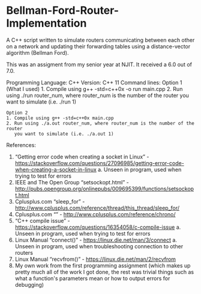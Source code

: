 # Bellman-Ford-Router-Implementation
A C++ script written to simulate routers communicating between each other on a network and updating their forwarding tables using a distance-vector algorithm (Bellman Ford).

This was an assigment from my senior year at NJIT. It received a 6.0 out of 7.0.

Programming Language: C++
Version: C++ 11
Command lines: 
	Option 1 (What I used)
	1. Compile using g++ -std=c++0x -o run main.cpp
	2. Run using ./run router_num, where router_num is the number of the router
	   you want to simulate (i.e. ./run 1)
	
	Option 2
	1. Compile using g++ -std=c++0x main.cpp
	2. Run using ./a.out router_num, where router_num is the number of the router
	   you want to simulate (i.e. ./a.out 1)

References:
1. “Getting error code when creating a socket in Linux” - https://stackoverflow.com/questions/27096985/getting-error-code-when-creating-a-socket-in-linux
	a. Unseen in program, used when trying to test for errors
2. IEEE and The Open Group “setsockopt.html” - http://pubs.opengroup.org/onlinepubs/009695399/functions/setsockopt.html
3. Cplusplus.com “sleep_for” - http://www.cplusplus.com/reference/thread/this_thread/sleep_for/
4. Cplusplus.com “<chrono>” - http://www.cplusplus.com/reference/chrono/
5. “C++ compile issue” - https://stackoverflow.com/questions/16354058/c-compile-issue
	a. Unseen in program, used when trying to test for errors
6. Linux Manual “connect()” - https://linux.die.net/man/3/connect
	a. Unseen in program, used when troubleshooting connection to other routers
7. Linux Manual “recvfrom()” - https://linux.die.net/man/2/recvfrom
8. My own work from the first programming assignment (which makes up pretty much all of
   the work I got done, the rest was trivial things such as what a function's parameters
   mean or how to output errors for debugging)
